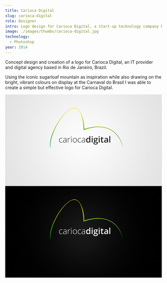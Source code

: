 ```yaml
---
title: Carioca Digital
slug: carioca-digital
role: Designer
intro: Logo design for Carioca Digital, a start-up technology company based in Rio de Janeiro, Brazil.
image: ./images/thumbs/carioca-digital.jpg
technology:
  - Photoshop
year: 2014
---
```

Concept design and creation of a logo for Carioca Digital, an IT provider and digital agency based in Rio de Janeiro, Brazil.

Using the iconic sugarloaf mountain as inspiration while also drawing on the bright, vibrant colours on display at the Carnaval do Brasil I was able to create a simple but effective logo for Carioca Digital.

[![Carioca Digital logo displayed with both dark and light backgrounds](./images/cd_logo.jpg)](./images/cd_logo.jpg)